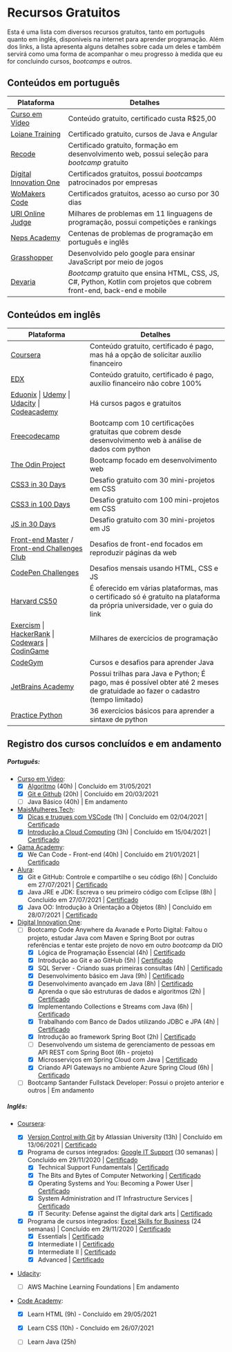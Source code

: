 # Recursos Gratuitos

Esta é uma lista com diversos recursos gratuitos, tanto em português quanto em inglês, disponíveis na internet para aprender programação. Além dos links, a lista apresenta alguns detalhes sobre cada um deles e também servirá como uma forma de acompanhar o meu progresso à medida que eu for concluindo cursos, *bootcamps* e outros.



## Conteúdos em português

| Plataforma                                                   | Detalhes                                                     |
| ------------------------------------------------------------ | ------------------------------------------------------------ |
| [Curso em Vídeo](https://www.cursoemvideo.com/cursos/)       | Conteúdo gratuito, certificado custa R$25,00                 |
| [Loiane Training](https://loiane.training/cursos)            | Certificado gratuito, cursos de Java e Angular               |
| [Recode](https://recode.org.br/cursos/)                      | Certificado gratuito, formação em desenvolvimento web, possui seleção para *bootcamp* gratuito |
| [Digital Innovation One](https://digitalinnovation.one/)     | Certificados gratuitos, possui *bootcamps* patrocinados por empresas |
| [WoMakers Code](https://maismulheres.tech/)                  | Certificados gratuitos, acesso ao curso por 30 dias          |
| [URI Online Judge](https://www.urionlinejudge.com.br/judge/pt/login?redirect=%2Fpt) | Milhares de problemas em 11 linguagens de programação, possui competições e rankings |
| [Neps Academy](https://neps.academy/br/login)                | Centenas de problemas de programação em português e inglês   |
| [Grasshopper](https://learn.grasshopper.app/)                | Desenvolvido pelo google para ensinar JavaScript por meio de jogos |
| [Devaria](https://www.devaria.com.br/)                       | *Bootcamp* gratuito que ensina HTML, CSS, JS, C#, Python, Kotlin com projetos que cobrem front-end, back-end e mobile |



## Conteúdos em inglês

| Plataforma                                                   | Detalhes                                                     |
| ------------------------------------------------------------ | ------------------------------------------------------------ |
| [Coursera](https://www.coursera.org/)                        | Conteúdo gratuito, certificado é pago, mas há a opção de solicitar auxílio financeiro |
| [EDX](https://www.edx.org/)                                  | Conteúdo gratuito, certificado é pago, auxílio financeiro não cobre 100% |
| [Eduonix](https://www.eduonix.com/courses/) \| [Udemy](https://www.udemy.com/) \| [Udacity](https://www.udacity.com/) \| [Codeacademy](http://codeacademy.com/) | Há cursos pagos e gratuitos                                  |
| [Freecodecamp](https://www.freecodecamp.org/learn/)          | Bootcamp com 10 certificações gratuitas que cobrem desde desenvolvimento web à análise de dados com python |
| [The Odin Project](https://www.theodinproject.com/home)      | Bootcamp focado em desenvolvimento web                       |
| [CSS3 in 30 Days](https://codecollege.ca/p/css3-coding-challenge) | Desafio gratuito com 30 mini-projetos em CSS                 |
| [CSS3 in 100 Days](https://100dayscss.com/)                  | Desafio gratuito com 100 mini-projetos em CSS                |
| [JS in 30 Days](https://javascript30.com/)                   | Desafio gratuito com 30 mini-projetos em JS                  |
| [Front-end Master](https://www.frontendmentor.io/) / [Front-end Challenges Club](https://piccalil.li/category/front-end-challenges-club/) | Desafios de front-end focados em reproduzir páginas da web   |
| [CodePen Challenges](https://codepen.io/challenges)          | Desafios mensais usando HTML, CSS e JS                       |
| [Harvard CS50](https://www.classcentral.com/report/harvard-cs50-guide/) | É oferecido em várias plataformas, mas o certificado só é gratuito na plataforma da própria universidade, ver o guia do link |
| [Exercism](https://exercism.io/) \| [HackerRank](https://www.hackerrank.com/) \| [Codewars](https://www.codewars.com/) \| [CodinGame](https://www.codingame.com/start) | Milhares de exercícios de programação                        |
| [CodeGym](https://codegym.cc/)                               | Cursos e desafios para aprender Java                         |
| [JetBrains Academy](https://hyperskill.org/study-plan)       | Possui trilhas para Java e Python; É pago, mas é possível obter até 2 meses de gratuidade ao fazer o cadastro (tempo limitado) |
| [Practice Python](https://www.practicepython.org/)           | 36 exercícios básicos para aprender a sintaxe de python      |



## Registro dos cursos concluídos e em andamento

##### Português:

- [Curso em Vídeo](https://www.cursoemvideo.com/): 
  - [x] [Algoritmo](https://www.cursoemvideo.com/course/curso-de-algoritmo/) (40h) | Concluído em 31/05/2021
  - [x] [Git e Github](https://www.cursoemvideo.com/course/curso-de-git-e-github/) (20h) | Concluído em 20/03/2021
  - [ ] Java Básico (40h) | Em andamento
- [MaisMulheres.Tech](https://maismulheres.tech/): 
  - [x] [Dicas e truques com VSCode](https://maismulheres.tech/p/dicas-e-truques-com-visual-studio-code) (1h) | Concluído em 02/04/2021 | [Certificado](https://drive.google.com/file/d/1uNa_ehaWLgdFxazPgIgWcFSX02OgxLDb/view?usp=sharing)
  - [x] [Introdução a Cloud Computing](https://maismulheres.tech/p/introducao-a-cloud-computing) (3h) | Concluído em 15/04/2021 | [Certificado](https://drive.google.com/file/d/1wV14DK4jX906aD1sYoG-WnIUs9AJ1Vzm/view?usp=sharing)
- [Gama Academy](https://www.gama.academy/):
  - [x] We Can Code - Front-end (40h) | Concluído em 21/01/2021 | [Certificado](https://drive.google.com/file/d/1gtW8gzFjNKlemH2WDsgZTQKYRlkRAmwi/view?usp=sharing)
- [Alura](https://www.alura.com.br/):
  - [x] Git e GitHub: Controle e compartilhe o seu código (6h) | Concluído em 27/07/2021 | [Certificado](https://drive.google.com/file/d/1Q9-_mgQFQ9b3uIXnSAZrlklI0kdXnhLs/view?usp=sharing)
  - [x] Java JRE e JDK: Escreva o seu primeiro código com Eclipse (8h) | Concluído em 27/07/2021 | [Certificado](https://drive.google.com/file/d/1XppKkS8RriG6G7-clxrCaks7DmkibcwJ/view?usp=sharing)
  - [x] Java OO: Introdução à Orientação a Objetos (8h) | Concluído em 28/07/2021 | [Certificado](https://drive.google.com/file/d/1AyJdoBMygAMfzHI_7hkkq-t1PM1jVjE4/view?usp=sharing)
- [Digital Innovation One](https://digitalinnovation.one/): 
  - [ ] Bootcamp Code Anywhere da Avanade e Porto Digital: Faltou o projeto, estudar Java com Maven e Spring Boot por outras referências e tentar este projeto de novo em outro *bootcamp* da DIO
    - [x] Lógica de Programação Essencial (4h) | [Certificado](https://certificates.digitalinnovation.one/35272DF6)
    - [x] Introdução ao Git e ao GitHub (5h) | [Certificado](https://certificates.digitalinnovation.one/28B01445)
    - [x] SQL Server - Criando suas primeiras consultas (4h) | [Certificado](https://certificates.digitalinnovation.one/455E1D4C)
    - [x] Desenvolvimento básico em Java (9h) | [Certificado](https://certificates.digitalinnovation.one/24BDFDAC)
    - [x] Desenvolvimento avançado em Java (8h) | [Certificado](https://certificates.digitalinnovation.one/947DABD8)
    - [x] Aprenda o que são estruturas de dados e algoritmos (2h) | [Certificado](https://certificates.digitalinnovation.one/B26297FE)
    - [x] Implementando Collections e Streams com Java (6h) | [Certificado](https://certificates.digitalinnovation.one/5AA25F10)
    - [x] Trabalhando com Banco de Dados utilizando JDBC e JPA (4h) | [Certificado](https://certificates.digitalinnovation.one/F7FA0485)
    - [x] Introdução ao framework Spring Boot (2h) | [Certificado](https://certificates.digitalinnovation.one/2EFA3F9F)
    - [ ] Desenvolvendo um sistema de gerenciamento de pessoas em API REST com Spring Boot (6h - projeto) 
    - [x] Microsserviços em Spring Cloud com Java | [Certificado](https://certificates.digitalinnovation.one/732493BD)
    - [x] Criando API Gateways no ambiente Azure Spring Cloud (6h) | [Certificado](https://certificates.digitalinnovation.one/6B0DEBBE)
  - [ ]  Bootcamp Santander Fullstack Developer: Possui o projeto anterior e outros | Em andamento

##### Inglês:

- [Coursera](https://www.coursera.org/): 
  - [x] [Version Control with Git](https://www.coursera.org/learn/version-control-with-git?) by Atlassian University (13h) | Concluído em 13/06/2021 | [Certificado](https://coursera.org/share/27dcb426566897493e58b38b8bec8cce)
  - [x] Programa de cursos integrados: [Google IT Support](https://www.coursera.org/professional-certificates/google-it-support) (30 semanas) | Concluído em 29/11/2020 | [Certificado](https://coursera.org/share/5aeec2052c2e5706dcdc158147f97c1a)
    - [x] Technical Support Fundamentals | [Certificado](https://coursera.org/share/3b5c2da08e744cd313cf739088593b32)
    - [x] The Bits and Bytes of Computer Networking | [Certificado](https://coursera.org/share/a2a959fb6776cc4d6079223d524ddd4d)
    - [x] Operating Systems and You: Becoming a Power User | [Certificado](https://coursera.org/share/593fba13d2379e2688d2c04e6bd28924)
    - [x] System Administration and IT Infrastructure Services | [Certificado](https://coursera.org/share/5d34faa10ceac4de6d8c066f1279adb3)
    - [x] IT Security: Defense against the digital dark arts | [Certificado](https://coursera.org/share/7b85e58d7520bcda36b0632462f6d4bf)
  - [x] Programa de cursos integrados: [Excel Skills for Business](https://www.coursera.org/specializations/excel) (24 semanas) | Concluído em 29/11/2020 | [Certificado](https://coursera.org/share/32976b449677f598daf112bf3f7568cd)
    - [x] Essentials | [Certificado](https://coursera.org/share/58ab25d69adcfbe2d0a065990bb8bb1e)
    - [x] Intermediate I | [Certificado](https://coursera.org/share/e865198ff2e453c77273ebe42c71a76a)
    - [x] Intermediate II | [Certificado](https://coursera.org/share/fcf71ad056eef337698e0ec1886fe5be)
    - [x] Advanced | [Certificado](https://coursera.org/share/75ea586946d88a888fabd75c437deb23)
  
- [Udacity](https://www.udacity.com/scholarships/aws-machine-learning-scholarship-program): 
  
  - [ ] AWS Machine Learning Foundations | Em andamento
  
- [Code Academy](https://www.codecademy.com/learn): 
  - [x] Learn HTML (9h) - Concluído em 29/05/2021
  - [x] Learn CSS (10h) - Concluído em 26/07/2021
  - [ ] Learn Java (25h)
  
  

